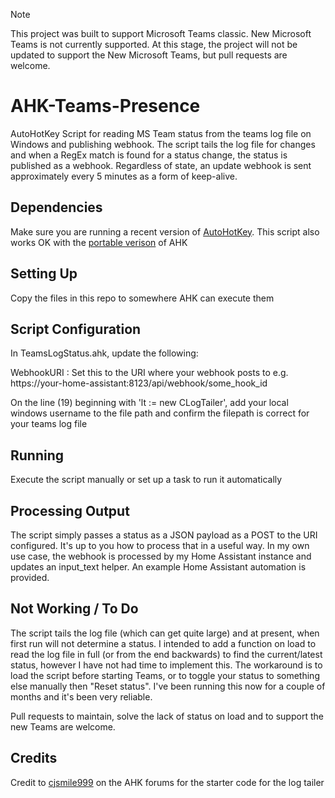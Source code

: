 > [!NOTE]
> This project was built to support Microsoft Teams classic. New Microsoft Teams is not currently supported.
> At this stage, the project will not be updated to support the New Microsoft Teams, but pull requests are welcome.

# AHK-Teams-Presence
AutoHotKey Script for reading MS Team status from the teams log file on Windows and publishing webhook. The script tails the log file for changes and when a RegEx match is found for a status change, the status is published as a webhook. Regardless of state, an update webhook is sent approximately every 5 minutes as a form of keep-alive.

## Dependencies

Make sure you are running a recent version of [AutoHotKey](https://www.autohotkey.com/). This script also works OK with the [portable verison](https://www.portablefreeware.com/index.php?id=217) of AHK

## Setting Up
Copy the files in this repo to somewhere AHK can execute them

## Script Configuration
In TeamsLogStatus.ahk, update the following:

WebhookURI : Set this to the URI where your webhook posts to e.g. https://your-home-assistant:8123/api/webhook/some_hook_id

On the line (19) beginning with 'lt := new CLogTailer', add your local windows username to the file path and confirm the filepath is correct for your teams log file

## Running
Execute the script manually or set up a task to run it automatically

## Processing Output
The script simply passes a status as a JSON payload as a POST to the URI configured. It's up to you how to process that in a useful way. In my own use case, the webhook is processed by my Home Assistant instance and updates an input_text helper. An example Home Assistant automation is provided.

## Not Working / To Do

The script tails the log file (which can get quite large) and at present, when first run will not determine a status. I intended to add a function on load to read the log file in full (or from the end backwards) to find the current/latest status, however I have not had time to implement this. The workaround is to load the script before starting Teams, or to toggle your status to something else manually then "Reset status". I've been running this now for a couple of months and it's been very reliable.


Pull requests to maintain, solve the lack of status on load and to support the new Teams are welcome.

## Credits

Credit to [cjsmile999](https://www.autohotkey.com/boards/memberlist.php?mode=viewprofile&u=75896&sid=f6e2b86cd0ec8262c29d58e99906d3f7) on the AHK forums for the starter code for the log tailer
